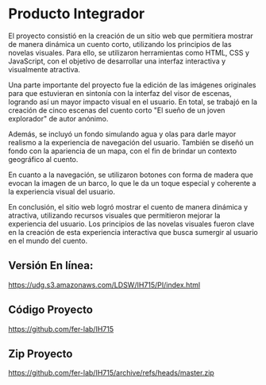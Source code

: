 # Producto Integrador

El proyecto consistió en la creación de un sitio web que permitiera mostrar de manera dinámica un cuento corto, utilizando los principios de las novelas visuales. Para ello, se utilizaron herramientas como HTML, CSS y JavaScript, con el objetivo de desarrollar una interfaz interactiva y visualmente atractiva.

Una parte importante del proyecto fue la edición de las imágenes originales para que estuvieran en sintonía con la interfaz del visor de escenas, logrando así un mayor impacto visual en el usuario. En total, se trabajó en la creación de cinco escenas del cuento corto "El sueño de un joven explorador" de autor anónimo.

Además, se incluyó un fondo simulando agua y olas para darle mayor realismo a la experiencia de navegación del usuario. También se diseñó un fondo con la apariencia de un mapa, con el fin de brindar un contexto geográfico al cuento.

En cuanto a la navegación, se utilizaron botones con forma de madera que evocan la imagen de un barco, lo que le da un toque especial y coherente a la experiencia visual del usuario.

En conclusión, el sitio web logró mostrar el cuento de manera dinámica y atractiva, utilizando recursos visuales que permitieron mejorar la experiencia del usuario. Los principios de las novelas visuales fueron clave en la creación de esta experiencia interactiva que busca sumergir al usuario en el mundo del cuento.

## Versión En línea:
https://udg.s3.amazonaws.com/LDSW/IH715/PI/index.html

## Código Proyecto
https://github.com/fer-lab/IH715

## Zip Proyecto
https://github.com/fer-lab/IH715/archive/refs/heads/master.zip
